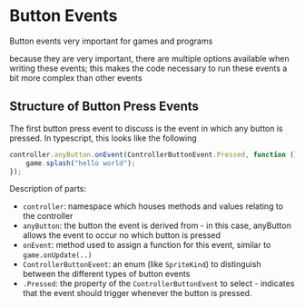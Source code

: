 # Button Events

Button events very important for games and programs

because they are very important, there are multiple options available when writing these events; this makes the code necessary to run these events a bit more complex than other events

## Structure of Button Press Events

The first button press event to discuss is the event in which any button is pressed. In typescript, this looks like the following

```typescript
controller.anyButton.onEvent(ControllerButtonEvent.Pressed, function () {
    game.splash("hello world");
});
```

Description of parts:

* `controller`: namespace which houses methods and values relating to the controller
* `anyButton`: the button the event is derived from - in this case, anyButton allows the event to occur no which button is pressed
* `onEvent`: method used to assign a function for this event, similar to `game.onUpdate(..)`
* `ControllerButtonEvent`: an enum (like `SpriteKind`) to distinguish between the different types of button events
* `.Pressed`: the property of the `ControllerButtonEvent` to select - indicates that the event should trigger whenever the button is pressed.

